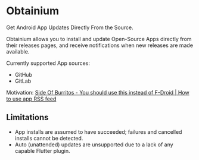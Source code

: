 # Obtainium

Get Android App Updates Directly From the Source.

Obtainium allows you to install and update Open-Source Apps directly from their releases pages, and receive notifications when new releases are made available.

Currently supported App sources:
- GitHub
- GitLab

Motivation: [Side Of Burritos - You should use this instead of F-Droid | How to use app RSS feed](https://youtu.be/FFz57zNR_M0)

## Limitations
- App installs are assumed to have succeeded; failures and cancelled installs cannot be detected.
- Auto (unattended) updates are unsupported due to a lack of any capable Flutter plugin.